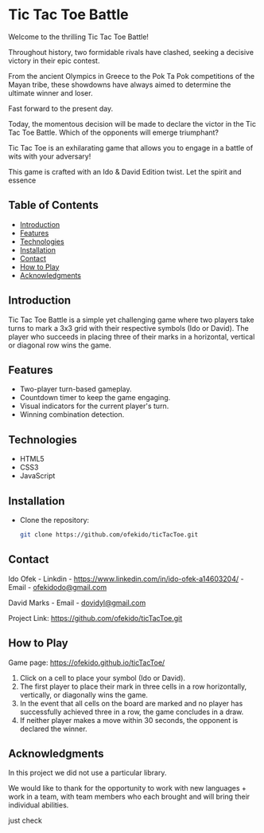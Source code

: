 # Tic Tac Toe Battle

Welcome to the thrilling Tic Tac Toe Battle!

Throughout history, two formidable rivals have clashed, seeking a decisive victory in their epic contest.

From the ancient Olympics in Greece to the Pok Ta Pok competitions of the Mayan tribe, these showdowns have always aimed to determine the ultimate winner and loser.

Fast forward to the present day.

Today, the momentous decision will be made to declare the victor in the Tic Tac Toe Battle. Which of the opponents will emerge triumphant?

Tic Tac Toe is an exhilarating game that allows you to engage in a battle of wits with your adversary!

This game is crafted with an Ido & David Edition twist. Let the spirit and essence

## Table of Contents

- [Introduction](#introduction)
- [Features](#features)
- [Technologies](#technologies)
- [Installation](#installation)
- [Contact](#Contact)
- [How to Play](#how-to-play)
- [Acknowledgments](#acknowledgments)

## Introduction

Tic Tac Toe Battle is a simple yet challenging game where two players take turns to mark a 3x3 grid with their respective symbols (Ido or David). The player who succeeds in placing three of their marks in a horizontal, vertical or diagonal row wins the game.

## Features

- Two-player turn-based gameplay.
- Countdown timer to keep the game engaging.
- Visual indicators for the current player's turn.
- Winning combination detection.

## Technologies

- HTML5
- CSS3
- JavaScript

## Installation

- Clone the repository:

  ```bash
  git clone https://github.com/ofekido/ticTacToe.git
  ```

## Contact

Ido Ofek - Linkdin - https://www.linkedin.com/in/ido-ofek-a14603204/ -Email - ofekidodo@gmail.com

David Marks - Email - dovidyl@gmail.com

Project Link: https://github.com/ofekido/ticTacToe.git

## How to Play

Game page: https://ofekido.github.io/ticTacToe/

1. Click on a cell to place your symbol (Ido or David).
2. The first player to place their mark in three cells in a row horizontally, vertically, or diagonally wins the game.
3. In the event that all cells on the board are marked and no player has successfully achieved three in a row, the game concludes in a draw.
4. If neither player makes a move within 30 seconds, the opponent is declared the winner.

## Acknowledgments

In this project we did not use a particular library.

We would like to thank for the opportunity to work with new languages + work in a team, with team members who each brought and will bring their individual abilities.

just check
